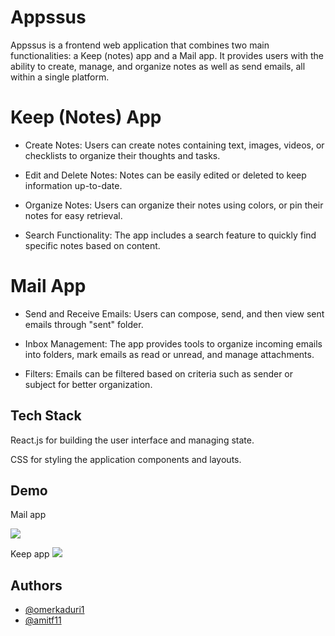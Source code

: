 
# Appssus

Appssus is a frontend web application that combines two main functionalities: a Keep (notes) app and a Mail app. It provides users with the ability to create, manage, and organize notes as well as send emails, all within a single platform.

# Keep (Notes) App

- Create Notes: Users can create notes containing text, images, videos, or checklists to organize their thoughts and tasks.

- Edit and Delete Notes: Notes can be easily edited or deleted to keep information up-to-date.

- Organize Notes: Users can organize their notes using colors, or pin their notes for easy retrieval.

- Search Functionality: The app includes a search feature to quickly find specific notes based on content.

# Mail App

- Send and Receive Emails: Users can compose, send, and then view sent emails through "sent" folder.

- Inbox Management: The app provides tools to organize incoming emails into folders, mark emails as read or unread, and manage attachments.

- Filters: Emails can be filtered based on criteria such as sender or subject for better organization.


## Tech Stack

React.js for building the user interface and managing state.

CSS for styling the application components and layouts.



## Demo
Mail app

![](https://i.ibb.co/RDsCh58/appssus-mail.png)

Keep app
![](https://i.ibb.co/P6LVNBN/2024-05-21-152152.png)

## Authors

- [@omerkaduri1](https://github.com/omerKaduri1)
- [@amitf11](https://github.com/amitf11)


